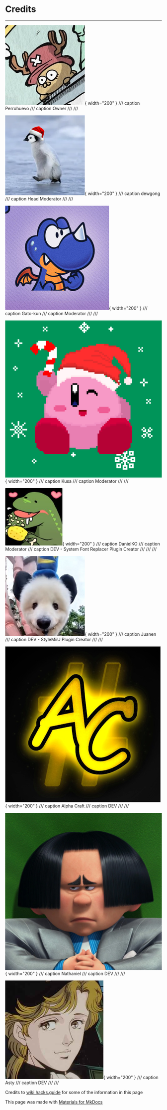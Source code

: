 # Credits

--------------

![Image title](credits/perro.png){ width="200" }
/// caption
Perrohuevo
/// caption
Owner
///
///

![Image title](credits/dewgong.png){ width="200" }
/// caption
dewgong
/// caption
Head Moderator
///
///

![Image title](credits/gato.png){ width="200" }
/// caption
Gato-kun
/// caption
Moderator
///
///

![Image title](credits/kusa.png){ width="200" }
/// caption
Kusa
/// caption
Moderator
///
///

![Image title](credits/Daniel.png){ width="200" }
/// caption
DanielKO
/// caption
Moderator
/// caption
DEV - System Font Replacer Plugin Creator
///
///
///

![Image title](credits/juanen.png){ width="200" }
/// caption
Juanen
/// caption
DEV - StyleMiiU Plugin Creator 
///
///


![Image title](credits/Ac.png){ width="200" }
/// caption
Alpha Craft
/// caption
DEV
///
///


![Image title](credits/nathaniel.png){ width="200" }
/// caption
Nathaniel
/// caption
DEV
///
///

![Image title](credits/Asty.png){ width="200" }
/// caption
Asty
/// caption
DEV
///
///

Credits to [wiki.hacks.guide](https://wiki.hacks.guide/wiki/Wii_U:Custom_themes) for some of the information in this page

This page was made with [Materials for MkDocs](https://squidfunk.github.io/mkdocs-material/)